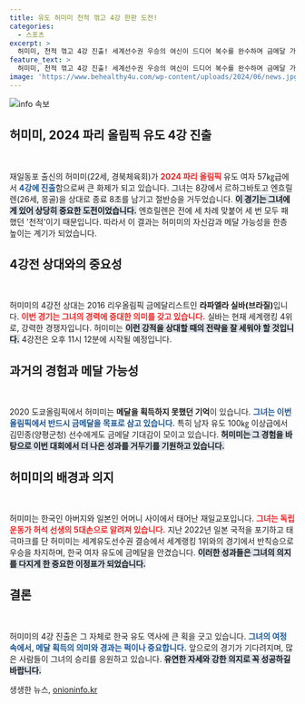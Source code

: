 ```yaml
---
title: 유도 허미미 천적 꺾고 4강 한판 도전!
categories:
  - 스포츠
excerpt: >
  허미미, 천적 꺾고 4강 진출! 세계선수권 우승의 여신이 드디어 복수를 완수하며 금메달 가능성을 높였다. 다음 상대는 올림픽 금메달리스트. 과연 허미미의 질주가 계속될까?
feature_text: >
  허미미, 천적 꺾고 4강 진출! 세계선수권 우승의 여신이 드디어 복수를 완수하며 금메달 가능성을 높였다. 다음 상대는 올림픽 금메달리스트. 과연 허미미의 질주가 계속될까?
image: 'https://www.behealthy4u.com/wp-content/uploads/2024/06/news.jpg'
---
```


<p><img src="https://www.behealthy4u.com/wp-content/uploads/2024/06/news.jpg" alt="info 속보" /></p>

<h2 data-ke-size="size26">허미미, 2024 파리 올림픽 유도 4강 진출</h2>

<p data-ke-size="size16">&nbsp;</p>

<p>재일동포 출신의 허미미(22세, 경북체육회)가 <b><span style="color: #ee2323;">2024 파리 올림픽</span></b> 유도 여자 57㎏급에서 <b><span style="color: #1a5490;">4강에 진출</span></b>함으로써 큰 화제가 되고 있습니다. 그녀는 8강에서 르하그바토고 엔흐릴렌(26세, 몽골)을 상대로 종료 8초를 남기고 절반승을 거두었습니다. <b><span style="background-color: #21538527;">이 경기는 그녀에게 있어 상당히 중요한 도전이었습니다.</span></b> 엔흐릴렌은 전에 세 차례 맞붙어 세 번 모두 패했던 '천적'이기 때문입니다. 따라서 이 결과는 허미미의 자신감과 메달 가능성을 한층 높이는 계기가 되었습니다.</p>

<h2 data-ke-size="size26">4강전 상대와의 중요성</h2>

<p data-ke-size="size16">&nbsp;</p>

<p>허미미의 4강전 상대는 2016 리우올림픽 금메달리스트인 <strong>라파엘라 실바(브라질)</strong>입니다. <b><span style="color: #ee2323;">이번 경기는 그녀의 경력에 중대한 의미를 갖고 있습니다.</span></b> 실바는 현재 세계랭킹 4위로, 강력한 경쟁자입니다. 허미미는 <b><span style="background-color: #21538527;">이런 강적을 상대할 때의 전략을 잘 세워야 할 것입니다.</span></b> 4강전은 오후 11시 12분에 시작될 예정입니다.</p>

<h2 data-ke-size="size26">과거의 경험과 메달 가능성</h2>

<p data-ke-size="size16">&nbsp;</p>

<p>2020 도쿄올림픽에서 허미미는 <strong>메달을 획득하지 못했던 기억</strong>이 있습니다. <b><span style="color: #1a5490;">그녀는 이번 올림픽에서 반드시 금메달을 목표로 삼고 있습니다.</span></b> 특히 남자 유도 100㎏ 이상급에서 김민종(양평군청) 선수에게도 금메달 기대감이 모이고 있습니다. <b><span style="background-color: #21538527;">허미미는 그 경험을 바탕으로 이번 대회에서 더 나은 성과를 거두기를 기원하고 있습니다.</span></b></p>

<h2 data-ke-size="size26">허미미의 배경과 의지</h2>

<p data-ke-size="size16">&nbsp;</p>

<p>허미미는 한국인 아버지와 일본인 어머니 사이에서 태어난 재일교포입니다. <b><span style="color: #ee2323;">그녀는 독립운동가 허석 선생의 5대손으로 알려져 있습니다.</span></b> 지난 2022년 일본 국적을 포기하고 태극마크를 단 허미미는 세계유도선수권 결승에서 세계랭킹 1위와의 경기에서 반칙승으로 우승을 차지하며, 한국 여자 유도에 금메달을 안겼습니다. <b><span style="background-color: #21538527;">이러한 성과들은 그녀의 의지를 다지게 한 중요한 이정표가 되었습니다.</span></b></p>

<h2 data-ke-size="size26">결론</h2>

<p data-ke-size="size16">&nbsp;</p>

<p>허미미의 4강 진출은 그 자체로 한국 유도 역사에 큰 획을 긋고 있습니다. <b><span style="color: #1a5490;">그녀의 여정 속에서, 메달 획득의 의미와 경과는 퍽이나 중요합니다.</span></b> 앞으로의 경기가 기다려지며, 많은 사람들이 그녀의 승리를 응원하고 있습니다. <b><span style="background-color: #21538527;">유연한 자세와 강한 의지로 꼭 성공하길 바랍니다.</span></b></p>
생생한 뉴스, <a href="https://onioninfo.kr" rel="dofollow">onioninfo.kr</a>


